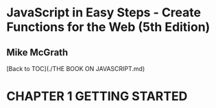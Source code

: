 # **JavaScript in Easy Steps - Create Functions for the Web (5th Edition)**
## Mike McGrath

[Back to TOC](./THE BOOK ON JAVASCRIPT.md)

# CHAPTER 1 GETTING STARTED

